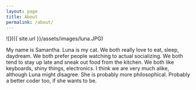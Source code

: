```yaml
---
layout: page
title: About
permalink: /about/
---
```


![]({{ site.url }}/assets/images/luna.JPG)

My name is Samantha. 
Luna is my cat. 
We both really love to eat, sleep, daydream. 
We both prefer people watching to actual socializing. 
We both tend to stay up late and sneak out food from the kitchen. 
We both like keyboards, shiny things, electronics. 
I think we are very much alike, although Luna might disagree.
She is probably more philosophical. 
Probably a better coder too, if she wants to be. 
